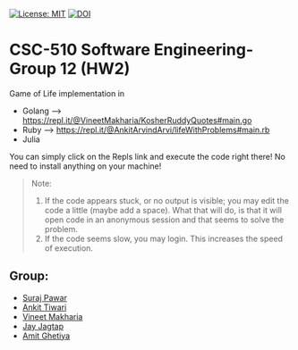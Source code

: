 [![License: MIT](https://img.shields.io/badge/License-MIT-yellow.svg)](https://opensource.org/licenses/MIT) [![DOI](https://zenodo.org/badge/DOI/10.5281/zenodo.3998730.svg)](https://doi.org/10.5281/zenodo.3998730)




# CSC-510 Software Engineering-Group 12 (HW2)
Game of Life implementation in 
- Golang --> https://repl.it/@VineetMakharia/KosherRuddyQuotes#main.go
- Ruby --> https://repl.it/@AnkitArvindArvi/lifeWithProblems#main.rb
- Julia

You can simply click on the Repls link and execute the code right there!
No need to install anything on your machine! 
>Note: 
>1. If the code appears stuck, or no output is visible; you may edit the code a little (maybe add a space). What that will do, is that it will open code in an anonymous session and that seems to solve the problem.
>2. If the code seems slow, you may login. This increases the speed of execution.


## Group:
- [Suraj Pawar](mailto:spawar2@ncsu.edu) 
- [Ankit Tiwari](mailto:atiwari4@ncsu.edu)
- [Vineet Makharia](mailto:vrmakhar@ncsu.edu)
- [Jay Jagtap](mailto:jjgtap@ncsu.edu) 
- [Amit Ghetiya](mailto:aghetiy@ncsu.edu)